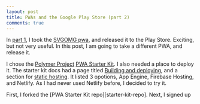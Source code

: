 ```yaml
---
layout: post
title: PWAs and the Google Play Store (part 2)
comments: true
---
```


In [part 1][play-store-part-one], I took the [SVGOMG pwa][svgomg], and released it 
to the Play Store. Exciting, but not very useful. In this post, I am going to 
take a different PWA, and release it.

I chose the [Polymer Project][polymer-project] [PWA Starter Kit][pwa-starter-kit].
I also needed a place to deploy it. The starter kit docs had a page titled
[Building and deploying][build-deploy], and a section for 
[static hosting][static-hosting]. It listed 3 opotions, App Engine, 
Firebase Hosting, and Netlify. As I had never used Netlify before, I decided to 
try it.

First, I forked the [PWA Starter Kit repo][starter-kit-repo]. Next, I signed up 



[play-store-part-one]: /2019/02/09/pwa-play-store.html
[svgomg]: https://jakearchibald.github.io/svgomg/
[polymer-project]: https://www.polymer-project.org/
[pwa-starter-kit]: https://pwa-starter-kit.polymer-project.org/
[build-deploy]: https://pwa-starter-kit.polymer-project.org/building-and-deploying
[static-hosting]: https://pwa-starter-kit.polymer-project.org/building-and-deploying#static-hosting
[pwa-starter-repo]: https://github.com/Polymer/pwa-starter-kit
